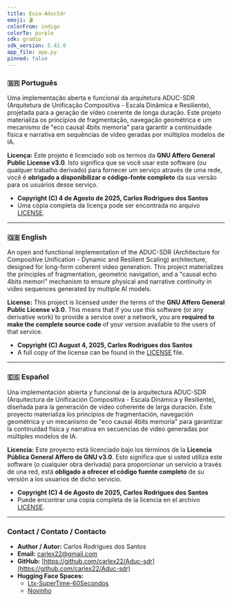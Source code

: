 ```yaml
---
title: Euia-AducSdr
emoji: 🎬
colorFrom: indigo
colorTo: purple
sdk: gradio
sdk_version: 5.42.0
app_file: app.py
pinned: false
---
```


### 🇧🇷 Português

Uma implementação aberta e funcional da arquitetura ADUC-SDR (Arquitetura de Unificação Compositiva - Escala Dinâmica e Resiliente), projetada para a geração de vídeo coerente de longa duração. Este projeto materializa os princípios de fragmentação, navegação geométrica e um mecanismo de "eco causal 4bits memoria" para garantir a continuidade física e narrativa em sequências de vídeo geradas por múltiplos modelos de IA.

**Licença:** Este projeto é licenciado sob os termos da **GNU Affero General Public License v3.0**. Isto significa que se você usar este software (ou qualquer trabalho derivado) para fornecer um serviço através de uma rede, você é **obrigado a disponibilizar o código-fonte completo** da sua versão para os usuários desse serviço.

- **Copyright (C) 4 de Agosto de 2025, Carlos Rodrigues dos Santos**
- Uma cópia completa da licença pode ser encontrada no arquivo [LICENSE](LICENSE).

---

### 🇬🇧 English

An open and functional implementation of the ADUC-SDR (Architecture for Compositive Unification - Dynamic and Resilient Scaling) architecture, designed for long-form coherent video generation. This project materializes the principles of fragmentation, geometric navigation, and a "causal echo 4bits memori" mechanism to ensure physical and narrative continuity in video sequences generated by multiple AI models.

**License:** This project is licensed under the terms of the **GNU Affero General Public License v3.0**. This means that if you use this software (or any derivative work) to provide a service over a network, you are **required to make the complete source code** of your version available to the users of that service.

- **Copyright (C) August 4, 2025, Carlos Rodrigues dos Santos**
- A full copy of the license can be found in the [LICENSE](LICENSE) file.

---

### 🇪🇸 Español

Una implementación abierta y funcional de la arquitectura ADUC-SDR (Arquitectura de Unificación Compositiva - Escala Dinámica y Resiliente), diseñada para la generación de video coherente de larga duración. Este proyecto materializa los principios de fragmentación, navegación geométrica y un mecanismo de "eco causal 4bits memoria" para garantizar la continuidad física y narrativa en secuencias de video generadas por múltiples modelos de IA.

**Licencia:** Este proyecto está licenciado bajo los términos de la **Licencia Pública General Affero de GNU v3.0**. Esto significa que si usted utiliza este software (o cualquier obra derivada) para proporcionar un servicio a través de una red, está **obligado a ofrecer el código fuente completo** de su versión a los usuarios de dicho servicio.

- **Copyright (C) 4 de Agosto de 2025, Carlos Rodrigues dos Santos**
- Puede encontrar una copia completa de la licencia en el archivo [LICENSE](LICENSE).

---

### Contact / Contato / Contacto

- **Author / Autor:** Carlos Rodrigues dos Santos
- **Email:** carlex22@gmail.com
- **GitHub:** [https://github.com/carlex22/Aduc-sdr](https://github.com/carlex22/Aduc-sdr)
- **Hugging Face Spaces:**
  - [Ltx-SuperTime-60Secondos](https://huggingface.co/spaces/Carlexx/Ltx-SuperTime-60Secondos/)
  - [Novinho](https://huggingface.co/spaces/Carlexxx/Novinho/)